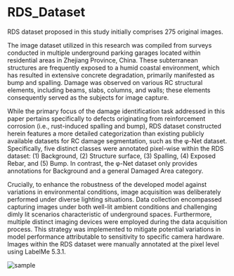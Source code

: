 # RDS_Dataset
RDS dataset proposed in this study initially comprises 275 original images. 

The image dataset utilized in this research was compiled from surveys conducted in multiple underground parking garages located within residential areas in Zhejiang Province, China. These subterranean structures are frequently exposed to a humid coastal environment, which has resulted in extensive concrete degradation, primarily manifested as bump and spalling. Damage was observed on various RC structural elements, including beams, slabs, columns, and walls; these elements consequently served as the subjects for image capture.

While the primary focus of the damage identification task addressed in this paper pertains specifically to defects originating from reinforcement corrosion (i.e., rust-induced spalling and bump), RDS dataset constructed herein features a more detailed categorization than existing publicly available datasets for RC damage segmentation, such as the φ-Net dataset. Specifically, five distinct classes were annotated pixel-wise within the RDS dataset: (1) Background, (2) Structure surface, (3) Spalling, (4) Exposed Rebar, and (5) Bump. In contrast, the φ-Net dataset only provides annotations for Background and a general Damaged Area category.

Crucially, to enhance the robustness of the developed model against variations in environmental conditions, image acquisition was deliberately performed under diverse lighting situations. Data collection encompassed capturing images under both well-lit ambient conditions and challenging dimly lit scenarios characteristic of underground spaces. Furthermore, multiple distinct imaging devices were employed during the data acquisition process. This strategy was implemented to mitigate potential variations in model performance attributable to sensitivity to specific camera hardware. Images within the RDS dataset were manually annotated at the pixel level using LabelMe 5.3.1. 

![sample](https://github.com/user-attachments/assets/5cf67b63-769c-4aef-b8af-b3267fd46f86)

